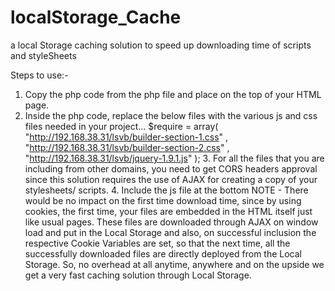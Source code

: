 # localStorage_Cache
a local Storage caching solution to speed up downloading time of scripts and styleSheets

Steps to use:-
  1. Copy the php code from the php file and place on the top of your HTML page.
  2. Inside the php code, replace the below files with the various js and css files needed in your project...
        $require = array(
						"http://192.168.38.31/lsvb/builder-section-1.css"	,
						"http://192.168.38.31/lsvb/builder-section-2.css"	,
						"http://192.168.38.31/lsvb/jquery-1.9.1.js"
					);
	3. For all the files that you are including from other domains, you need to get CORS headers approval since this solution requires the use of AJAX for creating a copy of your stylesheets/ scripts.
	4. Include the js file at the bottom
	    NOTE - There would be no impact on the first time download time, since by using cookies, the first time, your files are embedded in the HTML itself just like usual pages.
	            These files are downloaded through AJAX on window load and put in the Local Storage and also, on successful inclusion the respective Cookie Variables are set, so that the next time, all the successfully downloaded files are directly deployed from the Local Storage.
              So, no overhead at all anytime, anywhere and on the upside we get a very fast caching solution through Local Storage.	            
